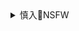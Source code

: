 <details><summary>慎入🔞NSFW</summary>

Not Safe For Work
![](https://upload.wikimedia.org/wikipedia/commons/thumb/d/d3/Biohazard_Symbol_Specification.png/210px-Biohazard_Symbol_Specification.png)

<details><summary><b>风险自理Use At Your Own Risk🈲</summary>

### MiStar魅妍社] VOL.243 女神@Mieko林美惠子 - 透视内衣写真
https://www.meitulu.com/item/16303.html
![](https://img.gzhuibei.com/images/img/16303/1.jpg)
![](https://img.gzhuibei.com/images/img/16303/2.jpg)
![](https://img.gzhuibei.com/images/img/16303/4.jpg)
![](https://img.gzhuibei.com/images/img/16303/5.jpg)
![](https://img.gzhuibei.com/images/img/16303/6.jpg)
![](https://img.gzhuibei.com/images/img/16303/7.jpg)
![](https://img.gzhuibei.com/images/img/16303/8.jpg)
![](https://img.gzhuibei.com/images/img/16303/9.jpg)
![](https://img.gzhuibei.com/images/img/16303/10.jpg)
![](https://img.gzhuibei.com/images/img/16303/11.jpg)
![](https://img.gzhuibei.com/images/img/16303/12.jpg)
![](https://img.gzhuibei.com/images/img/16303/16.jpg)
![](https://img.gzhuibei.com/images/img/16303/17.jpg)
![](https://img.gzhuibei.com/images/img/16303/20.jpg)
![](https://img.gzhuibei.com/images/img/16303/23.jpg)
![](https://img.gzhuibei.com/images/img/16303/25.jpg)

### MiStar魅妍社] VOL.221 两位性感美人在私房内惹火套图
https://www.meitulu.com/item/14425.html
![](https://img.gzhuibei.com/images/img/14425/1.jpg)
![](https://img.gzhuibei.com/images/img/14425/2.jpg)
![](https://img.gzhuibei.com/images/img/14425/3.jpg)
![](https://img.gzhuibei.com/images/img/14425/4.jpg)
![](https://img.gzhuibei.com/images/img/14425/5.jpg)
![](https://img.gzhuibei.com/images/img/14425/6.jpg)
![](https://img.gzhuibei.com/images/img/14425/7.jpg)
![](https://img.gzhuibei.com/images/img/14425/8.jpg)
![](https://img.gzhuibei.com/images/img/14425/9.jpg)
![](https://img.gzhuibei.com/images/img/14425/10.jpg)
![](https://img.gzhuibei.com/images/img/14425/11.jpg)
![](https://img.gzhuibei.com/images/img/14425/12.jpg)
![](https://img.gzhuibei.com/images/img/14425/13.jpg)
![](https://img.gzhuibei.com/images/img/14425/14.jpg)
![](https://img.gzhuibei.com/images/img/14425/15.jpg)
![](https://img.gzhuibei.com/images/img/14425/16.jpg)
![](https://img.gzhuibei.com/images/img/14425/17.jpg)
![](https://img.gzhuibei.com/images/img/14425/18.jpg)
![](https://img.gzhuibei.com/images/img/14425/19.jpg)
![](https://img.gzhuibei.com/images/img/14425/20.jpg)
![](https://img.gzhuibei.com/images/img/14425/21.jpg)
![](https://img.gzhuibei.com/images/img/14425/22.jpg)
![](https://img.gzhuibei.com/images/img/14425/23.jpg)
![](https://img.gzhuibei.com/images/img/14425/24.jpg)
![](https://img.gzhuibei.com/images/img/14425/25.jpg)
![](https://img.gzhuibei.com/images/img/14425/26.jpg)
![](https://img.gzhuibei.com/images/img/14425/27.jpg)
![](https://img.gzhuibei.com/images/img/14425/28.jpg)
![](https://img.gzhuibei.com/images/img/14425/29.jpg)
![](https://img.gzhuibei.com/images/img/14425/30.jpg)

### MiStar魅妍社] VOL.235 双生姐妹花诱惑
https://www.meitulu.com/item/15749.html
![](https://img.gzhuibei.com/images/img/15749/1.jpg)
![](https://img.gzhuibei.com/images/img/15749/2.jpg)
![](https://img.gzhuibei.com/images/img/15749/3.jpg)
![](https://img.gzhuibei.com/images/img/15749/4.jpg)
![](https://img.gzhuibei.com/images/img/15749/5.jpg)
![](https://img.gzhuibei.com/images/img/15749/6.jpg)
![](https://img.gzhuibei.com/images/img/15749/7.jpg)
![](https://img.gzhuibei.com/images/img/15749/8.jpg)
![](https://img.gzhuibei.com/images/img/15749/9.jpg)
![](https://img.gzhuibei.com/images/img/15749/10.jpg)
![](https://img.gzhuibei.com/images/img/15749/11.jpg)
![](https://img.gzhuibei.com/images/img/15749/12.jpg)
![](https://img.gzhuibei.com/images/img/15749/13.jpg)
![](https://img.gzhuibei.com/images/img/15749/14.jpg)
![](https://img.gzhuibei.com/images/img/15749/15.jpg)
![](https://img.gzhuibei.com/images/img/15749/16.jpg)
![](https://img.gzhuibei.com/images/img/15749/17.jpg)
![](https://img.gzhuibei.com/images/img/15749/18.jpg)
![](https://img.gzhuibei.com/images/img/15749/19.jpg)
![](https://img.gzhuibei.com/images/img/15749/20.jpg)
![](https://img.gzhuibei.com/images/img/15749/21.jpg)
![](https://img.gzhuibei.com/images/img/15749/22.jpg)
![](https://img.gzhuibei.com/images/img/15749/23.jpg)
![](https://img.gzhuibei.com/images/img/15749/24.jpg)
![](https://img.gzhuibei.com/images/img/15749/25.jpg)
![](https://img.gzhuibei.com/images/img/15749/26.jpg)
![](https://img.gzhuibei.com/images/img/15749/27.jpg)

</details>
</details>
